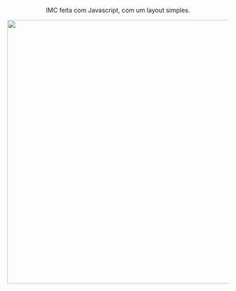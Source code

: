 
<p align="center">IMC feita com Javascript, com um layout simples.</p> 

<div align="center">
    <img src="https://user-images.githubusercontent.com/103971506/167338860-f6f834d2-92d7-4036-b904-dae708a80e77.png" width="600px"> 
</div>


